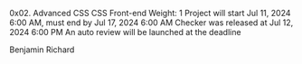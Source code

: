 0x02. Advanced CSS
CSS
Front-end
Weight: 1
Project will start Jul 11, 2024 6:00 AM, must end by Jul 17, 2024 6:00 AM
Checker was released at Jul 12, 2024 6:00 PM
An auto review will be launched at the deadline

Benjamin Richard
